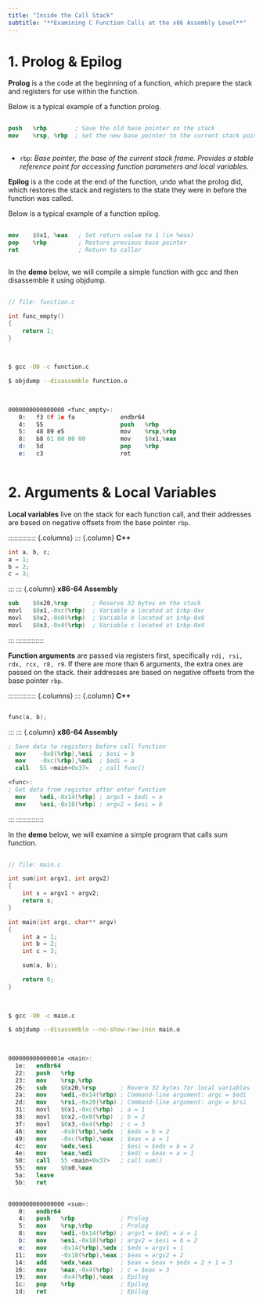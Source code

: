 ```yaml
---
title: "Inside the Call Stack"
subtitle: "**Examining C Function Calls at the x86 Assembly Level**"
---
```



# 1. Prolog & Epilog
**Prolog** is a the code at the beginning of a function, which prepare the stack and registers for use within the function.  

Below is a typical example of a function prolog.
```nasm
  
push   %rbp        ; Save the old base pointer on the stack
mov    %rsp, %rbp  ; Set the new base pointer to the current stack pointer
  
```
- `rbp`: *Base pointer, the base of the current stack frame. Provides a stable reference point for accessing function parameters and local variables.*

**Epilog** is a the code at the end of the function, undo what the prolog did, which restores the stack and registers to the state they were in before the function was called.

Below is a typical example of a function epilog.
```nasm
  
mov    $0x1, %eax   ; Set return value to 1 (in %eax)
pop    %rbp         ; Restore previous base pointer
ret                 ; Return to caller
  
```

In the **demo** below, we will compile a simple function with gcc and then disassemble it using objdump.
```c
  
// file: function.c

int func_empty()
{
    return 1;
}
  
```

```sh
  
$ gcc -O0 -c function.c

$ objdump --disassemble function.o
  
```

```nasm
  
0000000000000000 <func_empty>:
   0:   f3 0f 1e fa             endbr64
   4:   55                      push   %rbp
   5:   48 89 e5                mov    %rsp,%rbp
   8:   b8 01 00 00 00          mov    $0x1,%eax
   d:   5d                      pop    %rbp
   e:   c3                      ret
  
```


# 2. Arguments & Local Variables
**Local variables** live on the stack for each function call, and their addresses are based on negative offsets from the base pointer `rbp`.  

:::::::::::::: {.columns}
::: {.column}
**C++**
```c
int a, b, c;
a = 1;
b = 2;
c = 3;
```
:::
::: {.column}
**x86-64 Assembly**
```nasm
sub    $0x20,%rsp       ; Reserve 32 bytes on the stack
movl   $0x1,-0xc(%rbp)  ; Variable a located at $rbp-0xc
movl   $0x2,-0x8(%rbp)  ; Variable b located at $rbp-0x8
movl   $0x3,-0x4(%rbp)  ; Variable c located at $rbp-0x4
```
:::
::::::::::::::

**Function arguments** are passed via registers first, specifically `rdi, rsi, rdx, rcx, r8, r9`. If there are more than 6 arguments, the extra ones are passed on the stack. their addresses are based on negative offsets from the base pointer `rbp`.

:::::::::::::: {.columns}
::: {.column}
**C++**
```c

func(a, b);
```
:::
::: {.column}
**x86-64 Assembly**
```nasm
; Save data to registers before call function
  mov    -0x8(%rbp),%esi  ; $esi = b
  mov    -0xc(%rbp),%edi  ; $edi = a
  call   55 <main+0x37>   ; call func()

<func>:
; Get data from register after enter function
  mov    %edi,-0x14(%rbp) ; argv1 = $edi = a
  mov    %esi,-0x18(%rbp) ; argv2 = $esi = b
```
:::
::::::::::::::

In the **demo** below, we will examine a simple program that calls sum function.
```c
  
// file: main.c

int sum(int argv1, int argv2)
{
    int s = argv1 + argv2;
    return s;
}

int main(int argc, char** argv)
{    
    int a = 1;
    int b = 2;
    int c = 3;

    sum(a, b);

    return 0;
}
  
```

```sh
  
$ gcc -O0 -c main.c

$ objdump --disassemble --no-show-raw-insn main.o
  
```

```nasm
  
000000000000001e <main>:
  1e:   endbr64
  22:   push   %rbp             
  23:   mov    %rsp,%rbp        
  26:   sub    $0x20,%rsp       ; Revere 32 bytes for local variables
  2a:   mov    %edi,-0x14(%rbp) ; Command-line argument: argc = $edi
  2d:   mov    %rsi,-0x20(%rbp) ; Command-line argument: argv = $rsi
  31:   movl   $0x1,-0xc(%rbp)  ; a = 1
  38:   movl   $0x2,-0x8(%rbp)  ; b = 2
  3f:   movl   $0x3,-0x4(%rbp)  ; c = 3
  46:   mov    -0x8(%rbp),%edx  ; $edx = b = 2
  49:   mov    -0xc(%rbp),%eax  ; $eax = a = 1
  4c:   mov    %edx,%esi        ; $esi = $edx = b = 2
  4e:   mov    %eax,%edi        ; $edi = $eax = a = 1
  50:   call   55 <main+0x37>   ; call sum()
  55:   mov    $0x0,%eax
  5a:   leave
  5b:   ret
  

0000000000000000 <sum>:
   0:   endbr64
   4:   push   %rbp             ; Prolog
   5:   mov    %rsp,%rbp        ; Prolog
   8:   mov    %edi,-0x14(%rbp) ; argv1 = $edi = a = 1
   b:   mov    %esi,-0x18(%rbp) ; argv2 = $esi = b = 2
   e:   mov    -0x14(%rbp),%edx ; $edx = argv1 = 1
  11:   mov    -0x18(%rbp),%eax ; $eax = argv2 = 2
  14:   add    %edx,%eax        ; $eax = $eax + $edx = 2 + 1 = 3
  16:   mov    %eax,-0x4(%rbp)  ; c = $eax = 3
  19:   mov    -0x4(%rbp),%eax  ; Epilog
  1c:   pop    %rbp             ; Epilog
  1d:   ret                     ; Epilog
  
```